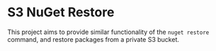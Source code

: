 # S3 NuGet Restore

This project aims to provide similar functionality of the `nuget restore` command, and restore packages from a private S3 bucket.
